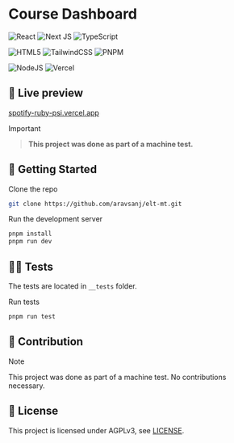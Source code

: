 # Course Dashboard

![React](https://img.shields.io/badge/react-%2320232a.svg?style=for-the-badge&logo=react&logoColor=%2361DAFB)
![Next JS](https://img.shields.io/badge/Next-black?style=for-the-badge&logo=next.js&logoColor=white)
![TypeScript](https://img.shields.io/badge/typescript-%23007ACC.svg?style=for-the-badge&logo=typescript&logoColor=white)

![HTML5](https://img.shields.io/badge/html5-%23E34F26.svg?style=for-the-badge&logo=html5&logoColor=white)
![TailwindCSS](https://img.shields.io/badge/tailwindcss-%2338B2AC.svg?style=for-the-badge&logo=tailwind-css&logoColor=white)
![PNPM](https://img.shields.io/badge/PNPM-%23CB3837.svg?style=for-the-badge&logo=npm&logoColor=white)

![NodeJS](https://img.shields.io/badge/node.js-6DA55F?style=for-the-badge&logo=node.js&logoColor=white)
![Vercel](https://img.shields.io/badge/vercel-%23000000.svg?style=for-the-badge&logo=vercel&logoColor=white)

## 📶 Live preview

[spotify-ruby-psi.vercel.app](https://elt-mt.vercel.app/)

> [!IMPORTANT]
> > **This project was done as part of a machine test.**

## 🚀 Getting Started

Clone the repo

```bash
git clone https://github.com/aravsanj/elt-mt.git
```

Run the development server

```bash
pnpm install
pnpm run dev
```

## 🧑‍🔬 Tests

The tests are located in `__tests` folder.

Run tests

```bash
pnpm run test
```

## 🤝 Contribution

> [!NOTE]
> This project was done as part of a machine test. No contributions necessary.

## 📃 License

This project is licensed under AGPLv3, see [LICENSE](https://github.com/aravsanj/elt-mt/blob/main/LICENSE).
